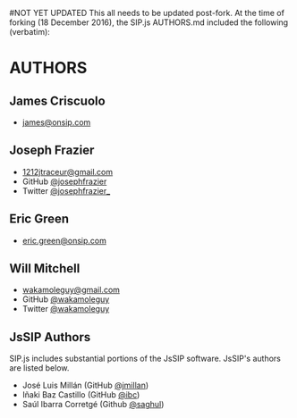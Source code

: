 #NOT YET UPDATED
This all needs to be updated post-fork. At the time of forking (18 December 2016), the SIP.js AUTHORS.md included the following (verbatim):

# AUTHORS

## James Criscuolo

* <james@onsip.com>

## Joseph Frazier

* <1212jtraceur@gmail.com>
* GitHub [@josephfrazier](https://github.com/josephfrazier)
* Twitter [@josephfrazier_](https://twitter.com/josephfrazier_)

## Eric Green

* <eric.green@onsip.com>

## Will Mitchell

* <wakamoleguy@gmail.com>
* GitHub [@wakamoleguy](https://github.com/wakamoleguy)
* Twitter [@wakamoleguy](https://twitter.com/wakamoleguy)

## JsSIP Authors

SIP.js includes substantial portions of the JsSIP software.  JsSIP's authors are listed below.

* José Luis Millán (GitHub [@jmillan](https://github.com/jmillan))
* Iñaki Baz Castillo (GitHub [@ibc](https://github.com/ibc))
* Saúl Ibarra Corretgé (Github [@saghul](https://github.com/saghul))

